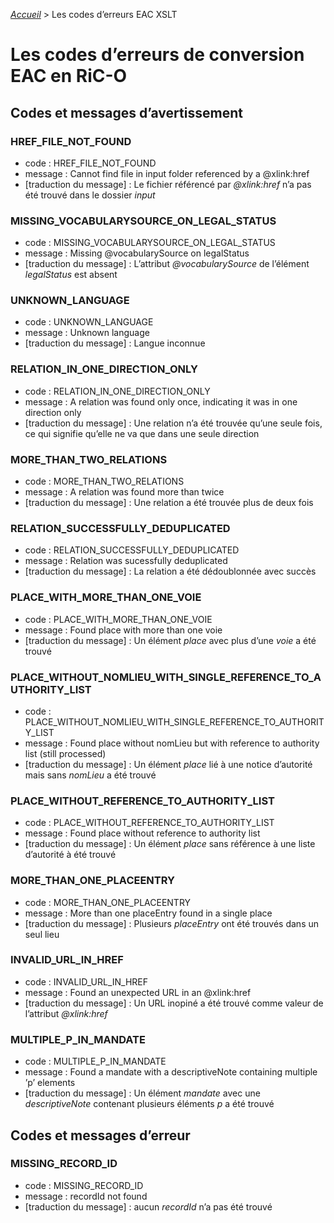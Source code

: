 [_Accueil_](index.md) > Les codes d’erreurs EAC XSLT

# Les codes d’erreurs de conversion EAC en RiC-O

## Codes et messages d’avertissement

### HREF_FILE_NOT_FOUND
  - code : HREF_FILE_NOT_FOUND
  - message : Cannot find file in input folder referenced by a @xlink:href
  - [traduction du message] : Le fichier référencé par *@xlink:href* n’a pas été trouvé dans le dossier *input*

### MISSING_VOCABULARYSOURCE_ON_LEGAL_STATUS
  - code : MISSING_VOCABULARYSOURCE_ON_LEGAL_STATUS
  - message : Missing @vocabularySource on legalStatus
  - [traduction du message] : L’attribut *@vocabularySource* de l’élément *legalStatus* est absent

### UNKNOWN_LANGUAGE
  - code : UNKNOWN_LANGUAGE
  - message : Unknown language
  - [traduction du message] : Langue inconnue

### RELATION_IN_ONE_DIRECTION_ONLY
  - code : RELATION_IN_ONE_DIRECTION_ONLY
  - message : A relation was found only once, indicating it was in one direction only
  - [traduction du message] : Une relation n’a été trouvée qu’une seule fois, ce qui signifie qu’elle ne va que dans une seule direction

### MORE_THAN_TWO_RELATIONS
  - code : MORE_THAN_TWO_RELATIONS
  - message : A relation was found more than twice
  - [traduction du message] : Une relation a été trouvée plus de deux fois

### RELATION_SUCCESSFULLY_DEDUPLICATED
  - code : RELATION_SUCCESSFULLY_DEDUPLICATED
  - message : Relation was sucessfully deduplicated
  - [traduction du message] : La relation a été dédoublonnée avec succès

### PLACE_WITH_MORE_THAN_ONE_VOIE
  - code : PLACE_WITH_MORE_THAN_ONE_VOIE
  - message : Found place with more than one voie
  - [traduction du message] : Un élément *place* avec plus d’une *voie* a été trouvé

### PLACE_WITHOUT_NOMLIEU_WITH_SINGLE_REFERENCE_TO_AUTHORITY_LIST
  - code : PLACE_WITHOUT_NOMLIEU_WITH_SINGLE_REFERENCE_TO_AUTHORITY_LIST
  - message : Found place without nomLieu but with reference to authority list (still processed)
  - [traduction du message] : Un élément *place* lié à une notice d’autorité mais sans *nomLieu* a été trouvé

### PLACE_WITHOUT_REFERENCE_TO_AUTHORITY_LIST
  - code : PLACE_WITHOUT_REFERENCE_TO_AUTHORITY_LIST
  - message : Found place without reference to authority list
  - [traduction du message] : Un élément *place* sans référence à une liste d’autorité à été trouvé

### MORE_THAN_ONE_PLACEENTRY
  - code : MORE_THAN_ONE_PLACEENTRY
  - message : More than one placeEntry found in a single place
  - [traduction du message] : Plusieurs *placeEntry* ont été trouvés dans un seul lieu

### INVALID_URL_IN_HREF
  - code : INVALID_URL_IN_HREF
  - message : Found an unexpected URL in an @xlink:href
  - [traduction du message] : Un URL inopiné a été trouvé comme valeur de l’attribut *@xlink:href*

### MULTIPLE_P_IN_MANDATE
  - code : MULTIPLE_P_IN_MANDATE
  - message : Found a mandate with a descriptiveNote containing multiple ’p’ elements
  - [traduction du message] : Un élément *mandate* avec une *descriptiveNote* contenant plusieurs éléments *p* a été trouvé

## Codes et messages d’erreur

### MISSING_RECORD_ID
  - code : MISSING_RECORD_ID
  - message : recordId not found
  - [traduction du message] : aucun *recordId* n’a pas été trouvé